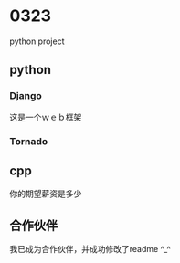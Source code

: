 # 0323
python project

## python

### Django

这是一个ｗｅｂ框架

### Tornado
## cpp
你的期望薪资是多少

## 合作伙伴
我已成为合作伙伴，并成功修改了readme ^_^
